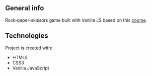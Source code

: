 ## General info
Rock-paper-skissors game built with Vanilla JS based on this [course](https://www.udemy.com/course/kurs-programowanie-w-javascript/).

## Technologies
Project is created with:
* HTML5
* CSS3
* Vanilla JavaScript
